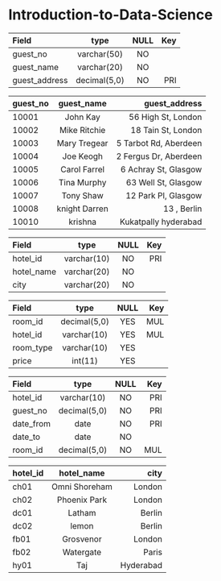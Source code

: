 # Introduction-to-Data-Science

|   Field             |   type         |   NULL        |   Key         |
|:------------------- |:--------------:|:-------------:|  ------------:|
| guest_no            | varchar(50)    | NO            |               |
| guest_name          | varchar(20)    | NO            |               |
| guest_address       | decimal(5,0)   | NO            |PRI            |



|   guest_no             |   guest_name         |   guest_address        |
|:------------------- |:--------------:|-------------:| 
|10001|	John Kay|	56 High St, London
|10002|	Mike Ritchie|	18 Tain St, London
|10003|	Mary Tregear|	5 Tarbot Rd, Aberdeen
|10004|	Joe Keogh	|2 Fergus Dr, Aberdeen
|10005|	Carol Farrel|	6 Achray St, Glasgow
|10006|	Tina Murphy	|63 Well St, Glasgow
|10007|	Tony Shaw	|12 Park Pl, Glasgow
|10008|	knight Darren|	13 , Berlin
|10010|	krishna	|Kukatpally hyderabad


|   Field             |   type         |   NULL        |   Key         |
|:------------------- |:--------------:|:-------------:|  ------------:|
|hotel_id	            |varchar(10)	   |NO	           |PRI	           |
|hotel_name	          |varchar(20)	   |NO		         |               |
|city	                |varchar(20)	   |NO		         |               |

|   Field             |   type         |   NULL        |   Key         |
|:------------------- |:--------------:|:-------------:|  ------------:|
|room_id	|decimal(5,0)|	YES|	MUL|
|hotel_id	|varchar(10)	|YES|	MUL|
|room_type	|varchar(10)|	YES	|
|price	|int(11)	|YES	|

|   Field             |   type         |   NULL        |   Key         |
|:------------------- |:--------------:|:-------------:|  ------------:|
|hotel_id	|varchar(10)	|NO	|PRI|
|guest_no	|decimal(5,0)|	NO|	PRI|
|date_from	|date	|NO|	PRI|
|date_to|	date|	NO|	
|room_id	|decimal(5,0)	|NO	|MUL|

|   hotel_id             |   hotel_name         |   city        |
|:------------------- |:--------------:|-------------:| 
|ch01|	Omni Shoreham|	London|
|ch02|	Phoenix Park|	London|
|dc01|	Latham	|Berlin|
|dc02|	lemon	|Berlin|
|fb01|	Grosvenor|	London|
|fb02|	Watergate|	Paris|
|hy01	|Taj	|Hyderabad|
